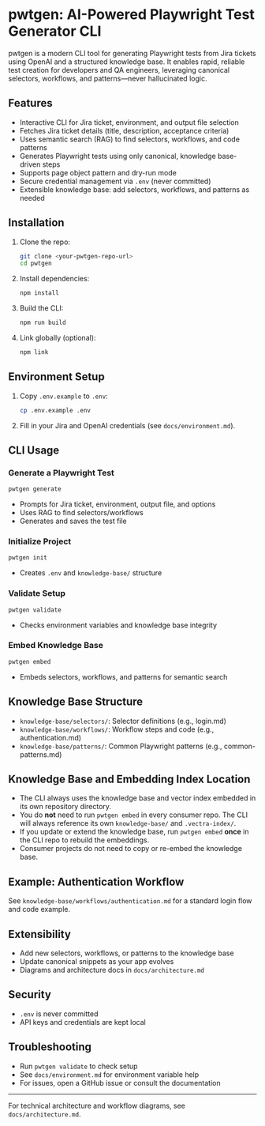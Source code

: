 # pwtgen: AI-Powered Playwright Test Generator CLI

pwtgen is a modern CLI tool for generating Playwright tests from Jira tickets using OpenAI and a structured knowledge base. It enables rapid, reliable test creation for developers and QA engineers, leveraging canonical selectors, workflows, and patterns—never hallucinated logic.

## Features
- Interactive CLI for Jira ticket, environment, and output file selection
- Fetches Jira ticket details (title, description, acceptance criteria)
- Uses semantic search (RAG) to find selectors, workflows, and code patterns
- Generates Playwright tests using only canonical, knowledge base-driven steps
- Supports page object pattern and dry-run mode
- Secure credential management via `.env` (never committed)
- Extensible knowledge base: add selectors, workflows, and patterns as needed

## Installation
1. Clone the repo:
   ```bash
   git clone <your-pwtgen-repo-url>
   cd pwtgen
   ```
2. Install dependencies:
   ```bash
   npm install
   ```
3. Build the CLI:
   ```bash
   npm run build
   ```
4. Link globally (optional):
   ```bash
   npm link
   ```

## Environment Setup
1. Copy `.env.example` to `.env`:
   ```bash
   cp .env.example .env
   ```
2. Fill in your Jira and OpenAI credentials (see `docs/environment.md`).

## CLI Usage
### Generate a Playwright Test
```bash
pwtgen generate
```
- Prompts for Jira ticket, environment, output file, and options
- Uses RAG to find selectors/workflows
- Generates and saves the test file

### Initialize Project
```bash
pwtgen init
```
- Creates `.env` and `knowledge-base/` structure

### Validate Setup
```bash
pwtgen validate
```
- Checks environment variables and knowledge base integrity

### Embed Knowledge Base
```bash
pwtgen embed
```
- Embeds selectors, workflows, and patterns for semantic search

## Knowledge Base Structure
- `knowledge-base/selectors/`: Selector definitions (e.g., login.md)
- `knowledge-base/workflows/`: Workflow steps and code (e.g., authentication.md)
- `knowledge-base/patterns/`: Common Playwright patterns (e.g., common-patterns.md)

## Knowledge Base and Embedding Index Location

- The CLI always uses the knowledge base and vector index embedded in its own repository directory.
- You do **not** need to run `pwtgen embed` in every consumer repo. The CLI will always reference its own `knowledge-base/` and `.vectra-index/`.
- If you update or extend the knowledge base, run `pwtgen embed` **once** in the CLI repo to rebuild the embeddings.
- Consumer projects do not need to copy or re-embed the knowledge base.

## Example: Authentication Workflow
See `knowledge-base/workflows/authentication.md` for a standard login flow and code example.

## Extensibility
- Add new selectors, workflows, or patterns to the knowledge base
- Update canonical snippets as your app evolves
- Diagrams and architecture docs in `docs/architecture.md`

## Security
- `.env` is never committed
- API keys and credentials are kept local

## Troubleshooting
- Run `pwtgen validate` to check setup
- See `docs/environment.md` for environment variable help
- For issues, open a GitHub issue or consult the documentation

---
For technical architecture and workflow diagrams, see `docs/architecture.md`.
